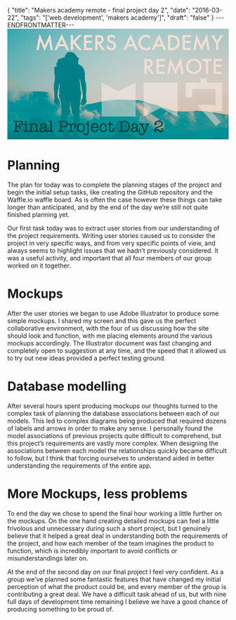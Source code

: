 {
  "title": "Makers academy remote - final project day 2",
  "date": "2016-03-22",
  "tags": "['web development', 'makers academy']",
  "draft": "false"
}
---ENDFRONTMATTER---
![Makers Academy remote final project day 2](media/makers-academy-remote-final-project-day-2-header.png "Makers Academy remote final project day 2")

# Planning

The plan for today was to complete the planning stages of the project and begin the initial setup tasks, like creating the GitHub repository and the Waffle.io waffle board. As is often the case however these things can take longer than anticipated, and by the end of the day we’re still not quite finished planning yet.

Our first task today was to extract user stories from our understanding of the project requirements. Writing user stories caused us to consider the project in very specific ways, and from very specific points of view, and always seems to highlight issues that we hadn’t previously considered. It was a useful activity, and important that all four members of our group worked on it together.

# Mockups

After the user stories we began to use Adobe Illustrator to produce some simple mockups. I shared my screen and this gave us the perfect collaborative environment, with the four of us discussing how the site should look and function, with me placing elements around the various mockups accordingly. The Illustrator document was fast changing and completely open to suggestion at any time, and the speed that it allowed us to try out new ideas provided a perfect testing ground.

# Database modelling

After several hours spent producing mockups our thoughts turned to the complex task of planning the database associations between each of our models. This led to complex diagrams being produced that required dozens of labels and arrows in order to make any sense. I personally found the model associations of previous projects quite difficult to comprehend, but this project’s requirements are vastly more complex. When designing the associations between each model the relationships quickly became difficult to follow, but I think that forcing ourselves to understand aided in better understanding the requirements of the entire app.

# More Mockups, less problems

To end the day we chose to spend the final hour working a little further on the mockups. On the one hand creating detailed mockups can feel a little frivolous and unnecessary during such a short project, but I genuinely believe that it helped a great deal in understanding both the requirements of the project, and how each member of the team imagines the product to function, which is incredibly important to avoid conflicts or misunderstandings later on.

At the end of the second day on our final project I feel very confident. As a group we’ve planned some fantastic features that have changed my initial perception of what the product could be, and every member of the group is contributing a great deal. We have a difficult task ahead of us, but with nine full days of development time remaining I believe we have a good chance of producing something to be proud of.